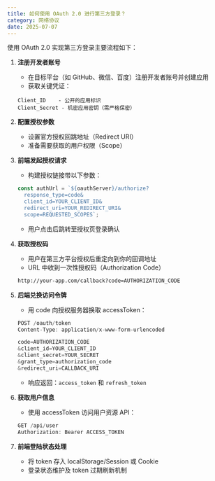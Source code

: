 ```yaml
---
title: 如何使用 OAuth 2.0 进行第三方登录？
category: 网络协议
date: 2025-07-07
---
```

使用 OAuth 2.0 实现第三方登录主要流程如下：

1. **注册开发者账号**
   - 在目标平台（如 GitHub、微信、百度）注册开发者账号并创建应用
   - 获取关键凭证：
   ```
   Client_ID    - 公开的应用标识
   Client_Secret - 机密应用密钥（需严格保密）
   ```

2. **配置授权参数**
   - 设置官方授权回跳地址（Redirect URI）
   - 准备需要获取的用户权限（Scope）

3. **前端发起授权请求**
   - 构建授权链接带以下参数：
   ```javascript
   const authUrl = `${oauthServer}/authorize?
     response_type=code&
     client_id=YOUR_CLIENT_ID&
     redirect_uri=YOUR_REDIRECT_URI&
     scope=REQUESTED_SCOPES`;
   ```
   - 用户点击后跳转至授权页登录确认

4. **获取授权码**
   - 用户在第三方平台授权后重定向到你的回调地址
   - URL 中收到一次性授权码（Authorization Code）
   ```bash
   http://your-app.com/callback?code=AUTHORIZATION_CODE
   ```

5. **后端兑换访问令牌**
   - 用 code 向授权服务器换取 accessToken：
   ```javascript
   POST /oauth/token
   Content-Type: application/x-www-form-urlencoded
   
   code=AUTHORIZATION_CODE
   &client_id=YOUR_CLIENT_ID
   &client_secret=YOUR_SECRET
   &grant_type=authorization_code
   &redirect_uri=CALLBACK_URI
   ```
   - 响应返回：`access_token` 和 `refresh_token` 

6. **获取用户信息**
   - 使用 accessToken 访问用户资源 API：
   ```javascript
   GET /api/user
   Authorization: Bearer ACCESS_TOKEN
   ```

7. **前端登陆状态处理**
   - 将 token 存入 localStorage/Session 或 Cookie
   - 登录状态维护及 token 过期刷新机制
